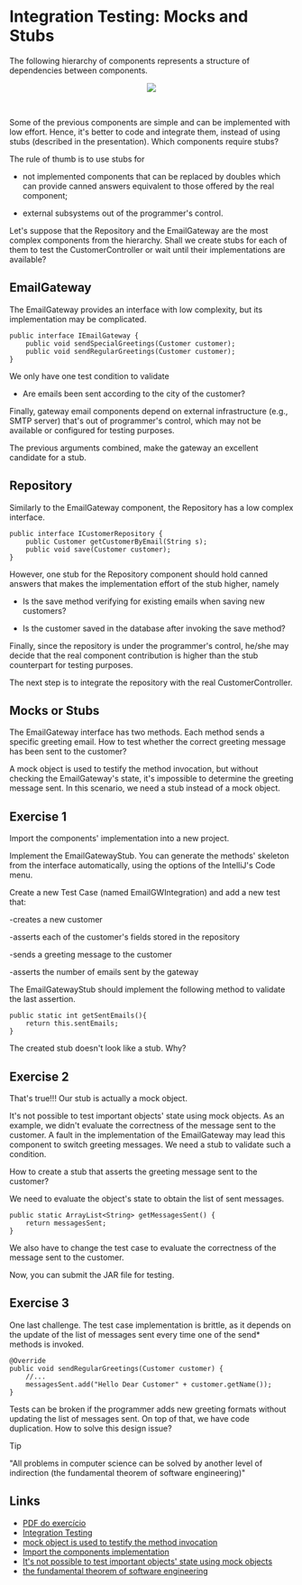 # Integration Testing: Mocks and Stubs

The following hierarchy of components represents a structure of dependencies between components.

<p align="center">
  <img src="https://argon7.github.io/TrabalhosES2/EmailGWIntegration/resources/componenthierarchy.png">
</p>
<br>

Some of the previous components are simple and can be implemented with low effort. Hence, it's better to code and integrate them, instead of using stubs (described in the presentation). Which components require stubs?

The rule of thumb is to use stubs for

- not implemented components that can be replaced by doubles which can provide canned answers equivalent to those offered by the real component;

- external subsystems out of the programmer's control.

Let's suppose that the Repository and the EmailGateway are the most complex components from the hierarchy. Shall we create stubs for each of them to test the CustomerController or wait until their implementations are available?
## EmailGateway

The EmailGateway provides an interface with low complexity, but its implementation may be complicated.
```
public interface IEmailGateway {
    public void sendSpecialGreetings(Customer customer);
    public void sendRegularGreetings(Customer customer);
}
```
We only have one test condition to validate

- Are emails been sent according to the city of the customer?

Finally, gateway email components depend on external infrastructure  (e.g., SMTP server) that's out of programmer's control, which may not be available or configured for testing purposes. 

The previous arguments combined, make the gateway an excellent candidate for a stub.

## Repository

Similarly to the EmailGateway component, the Repository has a low complex interface.

```
public interface ICustomerRepository {
    public Customer getCustomerByEmail(String s);
    public void save(Customer customer);
}
```

However, one stub for the Repository component should hold canned answers that makes the implementation effort of the stub higher, namely

- Is the save method verifying for existing emails when saving new customers? 

- Is the customer saved in the database after invoking the save method?

Finally, since the repository is under the programmer's control, he/she may decide that the real component contribution is higher than the stub counterpart for testing purposes.

The next step is to integrate the repository with the real CustomerController.


## Mocks or Stubs

The EmailGateway interface has two methods. Each method sends a specific greeting email. How to test whether the correct greeting message has been sent to the customer?

A mock object is used to testify the method invocation, but without checking the EmailGateway's state, it's impossible to determine the greeting message sent. In this scenario, we need a stub instead of a mock object.

## Exercise 1

Import the components' implementation into a new project.

Implement the EmailGatewayStub. You can generate the methods' skeleton from the interface automatically, using the options of the IntelliJ's Code menu.

Create a new Test Case (named EmailGWIntegration) and add a new test that:

-creates a new customer

-asserts each of the customer's fields stored in the repository

-sends a greeting message to the customer

-asserts the number of emails sent by the gateway

The EmailGatewayStub should implement the following method to validate the last assertion.

```
public static int getSentEmails(){
    return this.sentEmails;
}
```

The created stub doesn't look like a stub. Why?

## Exercise 2

That's true!!! Our stub is actually a mock object.

It's not possible to test important objects' state using mock objects. As an example, we didn't evaluate the correctness of the message sent to the customer. A fault in the implementation of the EmailGateway may lead this component to switch greeting messages. We need a stub to validate such a condition.

How to create a stub that asserts the greeting message sent to the customer?

We need to evaluate the object's state to obtain the list of sent messages.

```
public static ArrayList<String> getMessagesSent() {
    return messagesSent;
}
```

We also have to change the test case to evaluate the correctness of the message sent to the customer.

Now, you can submit the JAR file for testing.

## Exercise 3

One last challenge. The test case implementation is brittle, as it depends on the update of the list of messages sent every time one of the send* methods is invoked. 
```
@Override
public void sendRegularGreetings(Customer customer) {
    //...
    messagesSent.add("Hello Dear Customer" + customer.getName());
}
```
Tests can be broken if the programmer adds new greeting formats without updating the list of messages sent. On top of that, we have code duplication. How to solve this design issue?

Tip

"All problems in computer science can be solved by another level of indirection (the fundamental theorem of software engineering)"

## Links

* [PDF do exercício](https://argon7.github.io/TrabalhosES2/EmailGWIntegration/resources/ExEmailGWIntegration.pdf)
* [Integration Testing](https://www.dropbox.com/s/9cxsic0w6btg7ol/Integration%20Testing.pdf?dl=0)
* [mock object is used to testify the method invocation](https://www.martinfowler.com/bliki/TestDouble.html)
* [Import the components implementation](https://github.com/cunha2016/EmailGWIntegration)
* [It's not possible to test important objects' state using mock objects](https://martinfowler.com/articles/mocksArentStubs.html)
* [the fundamental theorem of software engineering](https://en.wikipedia.org/wiki/Fundamental_theorem_of_software_engineering)
